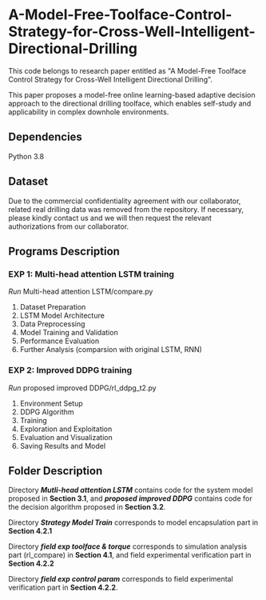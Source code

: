 # A-Model-Free-Toolface-Control-Strategy-for-Cross-Well-Intelligent-Directional-Drilling
This code belongs to research paper entitled as "A Model-Free Toolface Control Strategy for Cross-Well Intelligent Directional Drilling".

This paper proposes a model-free online learning-based adaptive decision approach to the directional drilling toolface, which enables self-study and applicability in complex downhole environments.

## Dependencies
Python 3.8

## Dataset
Due to the commercial confidentiality agreement with our collaborator, related real drilling data was removed from the repository. If necessary, please kindly contact us and we will then request the relevant authorizations from our collaborator.

## Programs Description
### EXP 1: Multi-head attention LSTM training
*Run* Multi-head attention LSTM/compare.py
1. Dataset Preparation
2. LSTM Model Architecture
3. Data Preprocessing
4. Model Training and Validation
5. Performance Evaluation
6. Further Analysis (comparsion with original LSTM, RNN)

### EXP 2: Improved DDPG training
*Run* proposed improved DDPG/rl_ddpg_t2.py
1. Environment Setup
2. DDPG Algorithm
3. Training
4. Exploration and Exploitation
5. Evaluation and Visualization
6. Saving Results and Model

## Folder Description
Directory ***Mutli-head attention LSTM*** contains code for the system model proposed in **Section 3.1**, and ***proposed improved DDPG*** contains code for the decision algorithm proposed in **Section 3.2**.

Directory ***Strategy Model Train*** corresponds to model encapsulation part in **Section 4.2.1**

Directory ***field exp toolface & torque*** corresponds to simulation analysis part (rl_compare) in **Section 4.1**, and field experimental verification part in **Section 4.2.2**

Directory ***field exp control param*** corresponds to field experimental verification part in **Section 4.2.2**.



